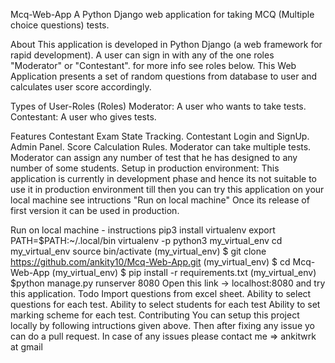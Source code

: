 
Mcq-Web-App
A Python Django web application for taking MCQ (Multiple choice questions) tests.

About
This application is developed in Python Django (a web framework for rapid development). A user can sign in with any of the one roles "Moderator" or "Contestant". for more info see roles below. This Web Application presents a set of random questions from database to user and calculates user score accordingly.

Types of User-Roles (Roles)
Moderator: A user who wants to take tests. Contestant: A user who gives tests.

Features
Contestant Exam State Tracking.
Contestant Login and SignUp.
Admin Panel.
Score Calculation Rules.
Moderator can take multiple tests.
Moderator can assign any number of test that he has designed to any number of some students.
Setup in production environment:
This application is currently in development phase and hence its not suitable to use it in production environment till then you can try this application on your local machine see intructions "Run on local machine" Once its release of first version it can be used in production.

Run on local machine - instructions
pip3 install virtualenv
export PATH=$PATH:~/.local/bin
virtualenv -p python3 my_virtual_env
cd my_virtual_env
source bin/activate
(my_virtual_env) $ git clone https://github.com/ankity10/Mcq-Web-App.git
(my_virtual_env) $ cd Mcq-Web-App
(my_virtual_env) $ pip install -r requirements.txt
(my_virtual_env) $python manage.py runserver 8080
Open this link -> localhost:8080 and try this application.
Todo
Import questions from excel sheet.
Ability to select questions for each test.
Ability to select students for each test
Ability to set marking scheme for each test.
Contributing
You can setup this project locally by following intructions given above.
Then after fixing any issue yo can do a pull request.
In case of any issues please contact me => ankitwrk at gmail
